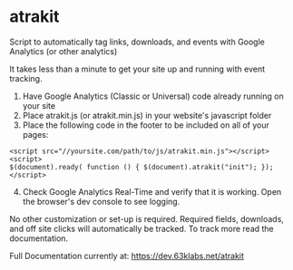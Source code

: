 # atrakit
Script to automatically tag links, downloads, and events with Google Analytics (or other analytics)

It takes less than a minute to get your site up and running with event tracking. 

1. Have Google Analytics (Classic or Universal) code already running on your site
2. Place atrakit.js (or atrakit.min.js) in your website's javascript folder
3. Place the following code in the footer to be included on all of your pages:

```
<script src="//yoursite.com/path/to/js/atrakit.min.js"></script>
<script>
$(document).ready( function () { $(document).atrakit("init"); });
</script>
```
4. Check Google Analytics Real-Time and verify that it is working. Open the browser's dev console to see logging.

No other customization or set-up is required. Required fields, downloads, and off site clicks will automatically be tracked. To track more read the documentation.

Full Documentation currently at: https://dev.63klabs.net/atrakit
